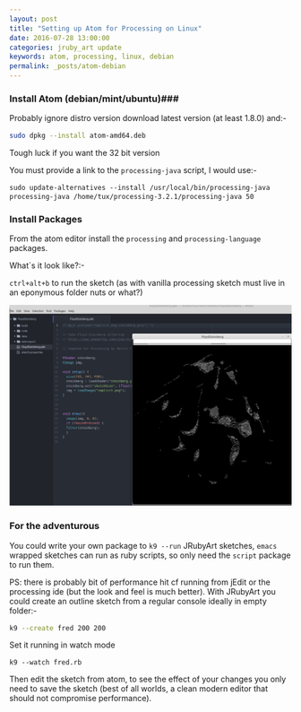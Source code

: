 ```yaml
---
layout: post
title: "Setting up Atom for Processing on Linux"
date: 2016-07-28 13:00:00
categories: jruby_art update
keywords: atom, processing, linux, debian 
permalink: _posts/atom-debian
---
```


### Install Atom (debian/mint/ubuntu)###

Probably ignore distro version download latest version (at least 1.8.0) and:-

```bash
sudo dpkg --install atom-amd64.deb
```

Tough luck if you want the 32 bit version

You must provide a link to the `processing-java` script, I would use:-

```
sudo update-alternatives --install /usr/local/bin/processing-java processing-java /home/tux/processing-3.2.1/processing-java 50
```


### Install Packages ###

From the atom editor install the `processing` and `processing-language` packages.

What`s it look like?:-

`ctrl+alt+b` to run the sketch (as with vanilla processing sketch must live in an eponymous folder nuts or what?)

<img src="/assets/processing_atom.png" />

### For the adventurous ###

You could write your own package to `k9 --run` JRubyArt sketches, `emacs` wrapped sketches can run as ruby scripts, so only need the `script` package to run them.

PS: there is probably bit of performance hit cf running from jEdit or the processing ide (but the look and feel is much better). With JRubyArt you could create an outline sketch from a regular console ideally in empty folder:-

```bash
k9 --create fred 200 200
```

Set it running in watch mode

```
k9 --watch fred.rb
```
Then edit the sketch from atom, to see the effect of your changes you only need to save the sketch (best of all worlds, a clean modern editor that should not compromise performance). 
